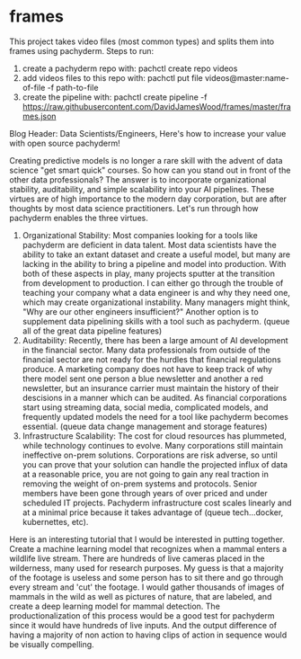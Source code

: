 # frames
This project takes video files (most common types) and splits them into frames using pachyderm.
Steps to run:
1. create a pachyderm repo with: pachctl create repo videos
2. add videos files to this repo with: pachctl put file videos@master:name-of-file -f path-to-file
3. create the pipeline with: pachctl create pipeline -f https://raw.githubusercontent.com/DavidJamesWood/frames/master/frames.json
  
Blog Header: Data Scientists/Engineers, Here's how to increase your value with open source pachyderm!

  Creating predictive models is no longer a rare skill with the advent of data science "get smart quick" courses. So how can you stand out in front of the other data professionals? The answer is to incorporate organizational stability, auditability, and simple scalability into your AI pipelines. These virtues are of high importance to the modern day corporation, but are after thoughts by most data science practitioners. Let's run through how pachyderm enables the three virtues.
1. Organizational Stability: Most companies looking for a tools like pachyderm are deficient in data talent. Most data scientists have the ability to take an extant dataset and create a useful model, but many are lacking in the ability to bring a pipeline and model into production. With both of these aspects in play, many projects sputter at the transition from development to production. I can either go through the trouble of teaching your company what a data engineer is and why they need one, which may create organizational instability. Many managers might think, "Why are our other engineers insufficient?" Another option is to supplement data pipelining skills with a tool such as pachyderm. (queue all of the great data pipeline features)   
2. Auditability: Recently, there has been a large amount of AI development in the financial sector. Many data professionals from outside of the financial sector are not ready for the hurdles that financial regulations produce. A marketing company does not have to keep track of why there model sent one person a blue newsletter and another a red newsletter, but an insurance carrier must maintain the history of their descisions in a manner which can be audited. As financial corporations start using streaming data, social media, complicated models, and frequently updated models the need for a tool like pachyderm becomes essential. (queue data change management and storage features)  
3. Infrastructure Scalability: The cost for cloud resources has plummeted, while technology continues to evolve. Many corporations still maintain ineffective on-prem solutions. Corporations are risk adverse, so until you can prove that your solution can handle the projected influx of data at a reasonable price, you are not going to gain any real traction in removing the weight of on-prem systems and protocols. Senior members have been gone through years of over priced and under scheduled IT projects. Pachyderm infrastructure cost scales linearly and at a minimal price because it takes advantage of (queue tech...docker, kubernettes, etc).  

Here is an interesting tutorial that I would be interested in putting together. Create a machine learning model that recognizes when a mammal enters a wildlife live stream. There are hundreds of live cameras placed in the wilderness, many used for research purposes. My guess is that a majority of the footage is useless and some person has to sit there and go through every stream and 'cut' the footage. I would gather thousands of images of mammals in the wild as well as pictures of nature, that are labeled, and create a deep learning model for mammal detection. The productionalization of this process would be a good test for pachyderm since it would have hundreds of live inputs. And the output difference of having a majority of non action to having clips of action in sequence would be visually compelling. 
